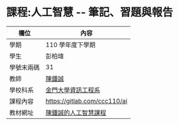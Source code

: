 # 課程:人工智慧 -- 筆記、習題與報告

欄位 | 內容
-----|--------
學期 | 110 學年度下學期
學生 |  彭柏瑋
學號末兩碼 | 31
教師 | [陳鍾誠](https://www.nqu.edu.tw/educsie/index.php?act=blog&code=list&ids=4)
學校科系 | [金門大學資訊工程系](https://www.nqu.edu.tw/educsie/index.php)
課程內容 | https://gitlab.com/ccc110/ai
教材網址 | [陳鍾誠的人工智慧課程](https://kinmen6.com/root/%E9%99%B3%E9%8D%BE%E8%AA%A0/%E8%AA%B2%E7%A8%8B/%E4%BA%BA%E5%B7%A5%E6%99%BA%E6%85%A7/README.md)